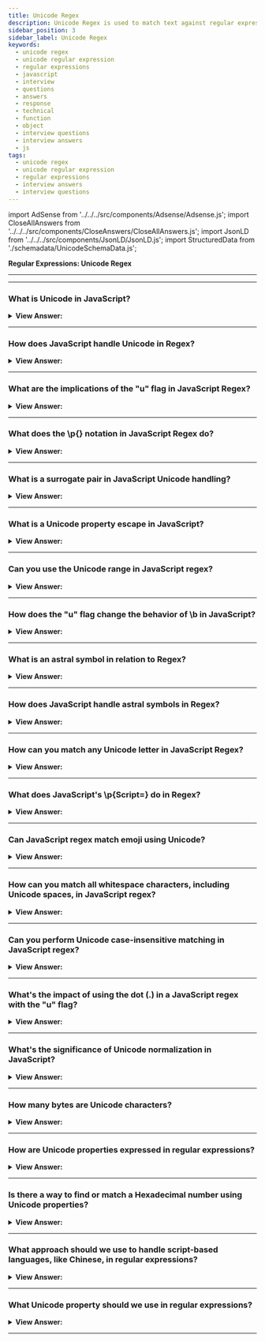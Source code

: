 ```yaml
---
title: Unicode Regex
description: Unicode Regex is used to match text against regular expressions. It is used to match text against regular expressions. Regular Expressions Interview Questions
sidebar_position: 3
sidebar_label: Unicode Regex
keywords:
  - unicode regex
  - unicode regular expression
  - regular expressions
  - javascript
  - interview
  - questions
  - answers
  - response
  - technical
  - function
  - object
  - interview questions
  - interview answers
  - js
tags:
  - unicode regex
  - unicode regular expression
  - regular expressions
  - interview answers
  - interview questions
---
```


import AdSense from '../../../src/components/Adsense/Adsense.js';
import CloseAllAnswers from '../../../src/components/CloseAnswers/CloseAllAnswers.js';
import JsonLD from '../../../src/components/JsonLD/JsonLD.js';
import StructuredData from './schemadata/UnicodeSchemaData.js';

<JsonLD data={StructuredData} />

<head>
  <title>Unicode Regex | Regular Expressions Interview Questions</title>
</head>

**Regular Expressions: Unicode Regex**

---

<AdSense />

---

<CloseAllAnswers />

### What is Unicode in JavaScript?

<details>
  <summary><strong>View Answer:</strong></summary>
  <div>
  <div><strong>Interview Response:</strong> Unicode is a standard for representing a wide range of characters from different languages and symbols in JavaScript and other programming languages.
  </div>
  </div>
</details>

---

### How does JavaScript handle Unicode in Regex?

<details>
  <summary><strong>View Answer:</strong></summary>
  <div>
  <div><strong>Interview Response:</strong> JavaScript uses the "u" flag in Regex to enable full Unicode matching, allowing it to match any character in the Unicode database.
  </div><br />
  <div><strong className="codeExample">Code Example:</strong><br /><br />

  <div></div>

```js
let str = "hello js!";
let match = str.match(/\p{L}/gu);  
// match will be ["h", "e", "l", "l", "o", "j", "s"]
console.log(match);
```

  </div>
  </div>
</details>

---

### What are the implications of the "u" flag in JavaScript Regex?

<details>
  <summary><strong>View Answer:</strong></summary>
  <div>
  <div><strong>Interview Response:</strong> The "u" flag in JavaScript Regex enables Unicode matching, but can cause unexpected results with quantifiers, ranges in character sets, and the dot operator, due to differences in how Unicode and non-Unicode patterns interpret characters.
  </div><br />
  <div><strong className="codeExample">Code Example:</strong><br /><br />

  <div></div>

```js
let str = "😊";

console.log(str.length); // Outputs: 2 (without "u" flag)
console.log([...str].length); // Outputs: 1 (with "u" flag)

let regexWithoutU = /^.$/; 
console.log(regexWithoutU.test(str)); // Outputs: false (without "u" flag)

let regexWithU = /^.$/u; 
console.log(regexWithU.test(str)); // Outputs: true (with "u" flag)
```

In this example, the string contains a single emoji, which is represented as a Unicode surrogate pair. Without the "u" flag, JavaScript treats the surrogate pair as two separate characters, hence the regex ^.$ (which matches a string of exactly one character) fails to match the string. However, with the "u" flag, the surrogate pair is treated as a single character, so the regex ^.$/u matches the string.

  </div>
  </div>
</details>

---

### What does the \p&#123;&#125; notation in JavaScript Regex do?

<details>
  <summary><strong>View Answer:</strong></summary>
  <div>
  <div><strong>Interview Response:</strong> The `\p&#123;&#125;` notation in JavaScript regular expressions, used with the "u" flag, matches characters based on their Unicode properties, such as `Script`, `General_Category`, `Script_Extensions`, etc.
  </div><br />
  <div><strong className="codeExample">Code Example:</strong><br /><br />

  <div></div>

```js
let str = "hello 123! 你好 नमस्ते";
let match = str.match(/\p{Script=Latin}/gu); 
console.log(match); 
// Outputs: ["h", "e", "l", "l", "o"]
```

  </div>
  </div>
</details>

---

### What is a surrogate pair in JavaScript Unicode handling?

<details>
  <summary><strong>View Answer:</strong></summary>
  <div>
  <div><strong>Interview Response:</strong> A surrogate pair is a pair of 16-bit values that JavaScript uses to represent a single Unicode character outside the Basic Multilingual Plane.
  </div><br />
  <div><strong className="codeExample">Code Example:</strong><br /><br />

  <div></div>

```js
let str = "\uD83D\uDE00"; // This is a surrogate pair for 😄
console.log(str); // Outputs: 😄

let regex = /\uD83D\uDE00/u;
console.log(regex.test(str)); // Outputs: true
```

In this example, the string str uses a surrogate pair to represent the grinning face emoji 😄. The regular expression /\uD83D\uDE00/u uses the same surrogate pair to match this emoji. The u flag enables full Unicode matching, which treats the surrogate pair as a single character.

  </div>
  </div>
</details>

---

### What is a Unicode property escape in JavaScript?

<details>
  <summary><strong>View Answer:</strong></summary>
  <div>
  <div><strong>Interview Response:</strong> A Unicode property escape (\p&#123;&#125;) is a type of escape sequence in a regular expression that matches characters based on their general category, script, or other properties in the Unicode standard.
  </div>
  </div>
</details>

---

### Can you use the Unicode range in JavaScript regex?

<details>
  <summary><strong>View Answer:</strong></summary>
  <div>
  <div><strong>Interview Response:</strong> Yes, you can use Unicode ranges in JavaScript regex by using the property escape \u&#123;&#125; notation with the "u" flag.
  </div><br />
  <div><strong className="codeExample">Code Example:</strong><br /><br />

  <div></div>

```js
let str = "hello, 你好, नमस्ते!";
let match = str.match(/[\u4e00-\u9fff]+/gu); 
console.log(match);
// Outputs: [ '你好' ]
```

In this example, the regex [\u4e00-\u9fff]+/gu matches any sequence of characters that are in the Unicode range from 4E00 to 9FFF, which includes most common Chinese characters. The g flag makes the regex match globally, and the u flag enables full Unicode matching.

  </div>
  </div>
</details>

---

### How does the "u" flag change the behavior of \b in JavaScript?

<details>
  <summary><strong>View Answer:</strong></summary>
  <div>
  <div><strong>Interview Response:</strong> When the "u" flag is used, \b only considers the underscore and alphanumeric characters from the ASCII range as word characters. The "u" flag changes the behavior of \b (word boundary) in JavaScript by allowing it to correctly handle Unicode characters.
  </div><br />
  <div><strong className="codeExample">Code Example:</strong><br /><br />

  <div></div>

```js
let str = "café";
let regexWithoutU = /\bcafé\b/;
console.log(regexWithoutU.test(str)); // Outputs: false (without "u" flag)

let regexWithU = /\bcafé\b/u;
console.log(regexWithU.test(str)); // Outputs: true (with "u" flag)
```

  </div>
  </div>
</details>

---

### What is an astral symbol in relation to Regex?

<details>
  <summary><strong>View Answer:</strong></summary>
  <div>
  <div><strong>Interview Response:</strong> When the "u" flag is used, \b only considers the underscore and alphanumeric characters from the ASCII range as word characters.
  </div><br />
  <div><strong className="codeExample">Code Example:</strong><br /><br />

  <div></div>

Here's a simple JavaScript code example illustrating how the 'u' flag in regex allows astral symbols to be matched as single characters:

```javascript
let str = "𝌆"; // This is an astral symbol

let regexWithoutU = /.+/; // Regex without 'u' flag
let matchWithoutU = str.match(regexWithoutU);

console.log(matchWithoutU[0].length); // Outputs: 2, because it treats astral symbol as two separate characters

let regexWithU = /.+/u; // Regex with 'u' flag
let matchWithU = str.match(regexWithU);

console.log(matchWithU[0].length); // Outputs: 1, because it treats astral symbol as a single character

```

In this example, you can see how the 'u' flag enables the regex to treat the astral symbol as a single character instead of two separate characters.

  </div>
  </div>
</details>

---

### How does JavaScript handle astral symbols in Regex?

<details>
  <summary><strong>View Answer:</strong></summary>
  <div>
  <div><strong>Interview Response:</strong> Astral symbols are matched as a single unit in JavaScript Regex when the "u" flag is set, rather than being interpreted as two separate code units. Astral symbols are Unicode characters that are outside of the Basic Multilingual Plane (BMP), requiring two 16-bit code units in UTF-16.
  </div><br />
  <div><strong className="codeExample">Code Example:</strong><br /><br />

  <div></div>

```js
let str = "I love 🍕!";
let regexWithoutU = /🍕/;
console.log(regexWithoutU.test(str)); // Outputs: false (without "u" flag)

let regexWithU = /🍕/u;
console.log(regexWithU.test(str)); // Outputs: true (with "u" flag)
```

Without the "u" flag, the astral symbol (pizza emoji) is treated as two separate characters, so the regex fails to match. With the "u" flag, the astral symbol is correctly treated as a single character, and the regex successfully matches the string.

  </div>
  </div>
</details>

---

### How can you match any Unicode letter in JavaScript Regex?

<details>
  <summary><strong>View Answer:</strong></summary>
  <div>
  <div><strong>Interview Response:</strong> You can match any Unicode letter in JavaScript Regex using Unicode property escapes: \p&#123;Letter&#125;, with the "u" flag set.
  </div><br />
  <div><strong className="codeExample">Code Example:</strong><br /><br />

  <div></div>

```js
let str = "hello, 你好, नमस्ते!";
let match = str.match(/\p{L}/gu); 
console.log(match);
// Outputs: ['h', 'e', 'l', 'l', 'o', '你', '好', 'न', 'म', 'स', 'त', 'े']
```

  </div>
  </div>
</details>

---

### What does JavaScript's \p&#123;Script=&#125; do in Regex?

<details>
  <summary><strong>View Answer:</strong></summary>
  <div>
  <div><strong>Interview Response:</strong> The \p&#123;Script=&#125; in JavaScript Regex is a Unicode property escape that matches any character that is a part of the specified script, such as Latin, Greek, etc.
  </div><br />
  <div><strong className="codeExample">Code Example:</strong><br /><br />

  <div></div>

```javascript
let str = "こんにちは (Hello in Japanese Hiragana)";
let match = str.match(/\p{Script=Hiragana}/gu); 
console.log(match);
// Outputs: [ 'こ', 'ん', 'に', 'ち', 'は' ]
```

In this example, the regex `/\p{Script=Hiragana}/gu` matches any character from the Hiragana script. The `g` flag makes the regex match globally, and the `u` flag enables full Unicode matching. It matches all the Hiragana letters in the string.

  </div>
  </div>
</details>

---

### Can JavaScript regex match emoji using Unicode?

<details>
  <summary><strong>View Answer:</strong></summary>
  <div>
  <div><strong>Interview Response:</strong> Yes, JavaScript regex can match emoji using the Unicode property escape \p&#123;Emoji&#125;, when the "u" flag is set. Optionaly, you can use the emoji inline regex /🍕/u;
  </div><br />
  <div><strong className="codeExample">Code Example:</strong><br /><br />

  <div></div>

```js
let str = "I love 🍕!";
let regex = /\p{Emoji}/u;
console.log(regex.test(str)); // Outputs: true

////////////////////////////////

let str = "I love 🍕!";
let regex = /🍕/u;
console.log(regex.test(str)); // Outputs: true
```

  </div>
  </div>
</details>

---

### How can you match all whitespace characters, including Unicode spaces, in JavaScript regex?

<details>
  <summary><strong>View Answer:</strong></summary>
  <div>
  <div><strong>Interview Response:</strong> To match all whitespace characters, including Unicode spaces, in JavaScript regex using property escapes, you can use the `\p&#123;White_Space&#125;` Unicode property escape with the `u` (Unicode) flag.
  </div><br />
  <div><strong className="codeExample">Code Example:</strong><br /><br />

  <div></div>

```javascript
let str = "Hello\t\n\u{2003}World!"; // Normal space, tab, newline, and em space characters
let match = str.match(/\p{White_Space}/gu); 
console.log(match);
// Outputs: [' ', '\t', '\n', ' ']
```

In this example, the regex `/\p{White_Space}/gu` matches any Unicode whitespace character in the string. The `\p{White_Space}` is a Unicode property escape that matches any kind of whitespace character as defined by Unicode, including regular spaces, tabs, newlines, and other types of spaces like the em space. The `g` flag makes the regex match globally, and the `u` flag enables full Unicode matching. It matches all the different types of spaces in the string.

  </div>
  </div>
</details>

---

### Can you perform Unicode case-insensitive matching in JavaScript regex?

<details>
  <summary><strong>View Answer:</strong></summary>
  <div>
  <div><strong>Interview Response:</strong> Yes, by using both the "u" and "i" flags, JavaScript regex can perform Unicode case-insensitive matching.
  </div><br />
  <div><strong className="codeExample">Code Example:</strong><br /><br />

  <div></div>

```javascript
let str = "Hello hElLo HELLO";
let regex = /hello/giu;
console.log(str.match(regex));
// Outputs: ['Hello', 'hElLo', 'HELLO']
```

In this example, the regular expression `/hello/giu` matches the word "hello" in any case. The `i` flag makes the regex case-insensitive, the `g` flag makes it match globally, and the `u` flag enables full Unicode matching. It matches all variations of "hello" in the string, regardless of their case.

  </div>
  </div>
</details>

---

### What's the impact of using the dot (.) in a JavaScript regex with the "u" flag?

<details>
  <summary><strong>View Answer:</strong></summary>
  <div>
  <div><strong>Interview Response:</strong> The dot . matches any single character except line terminators (like newline). When used with the "u" (Unicode) flag, it can also match any Unicode astral symbol, which would otherwise be seen as two characters.
  </div><br />
  <div><strong className="codeExample">Code Example:</strong><br /><br />

  <div></div>

```javascript
let str = "😄"; // An astral symbol
let regexWithoutU = /^.$/;
console.log(regexWithoutU.test(str)); // Outputs: false (without "u" flag)

let regexWithU = /^.$/u;
console.log(regexWithU.test(str)); // Outputs: true (with "u" flag)
```

In this example, the emoji is a Unicode astral symbol represented by a surrogate pair in JavaScript. Without the "u" flag, JavaScript treats the surrogate pair as two separate characters, so the regex `^.$` fails to match. However, with the "u" flag, JavaScript treats the surrogate pair as a single character, so the regex `^.$/u` matches successfully.

  </div>
  </div>
</details>

---

### What's the significance of Unicode normalization in JavaScript?

<details>
  <summary><strong>View Answer:</strong></summary>
  <div>
  <div><strong>Interview Response:</strong> Unicode normalization is significant in JavaScript because it helps ensure that text is in a standard, consistent form, even when there are multiple valid sequences of Unicode code points that could produce the same text.
  </div><br />
  <div><strong className="codeExample">Code Example:</strong><br /><br />

  <div></div>

```javascript
let str1 = "café"; // Composed form (é is one Unicode character)
let str2 = "café"; // Decomposed form (e and ´ are two separate Unicode characters)

console.log(str1 === str2); // Outputs: false (not normalized)

// Normalize to composed form (NFC)
console.log(str1.normalize("NFC") === str2.normalize("NFC")); // Outputs: true
```

In this example, `str1` and `str2` look identical but are represented differently at the Unicode level. Without normalization, JavaScript considers them different strings. However, by normalizing to the same form ("NFC" for composed form), they are recognized as the same string. This is particularly important for string comparisons and when working with international text.

  </div>
  </div>
</details>

---

### How many bytes are Unicode characters?

<details>
  <summary><strong>View Answer:</strong></summary>
  <div>
  <div><strong>Interview Response:</strong> Unicode characters can be 1 to 4 bytes long, depending on the specific character and encoding method used (UTF-8, UTF-16, or UTF-32).
    </div><br />
  <div><strong>Technical Response:</strong> JavaScript uses Unicode encoding for strings. Most characters encode with 2 bytes, but that allows them to represent at most 65536 characters. That range is not big enough to encode all possible characters, so some rare characters are encoded with 4 bytes, for instance, like 𝒳 (mathematical X) or 😄 (a smile), some hieroglyphs. So, the simple answer is 2 bytes for regular “old” characters and 4 bytes for special “surrogate pairs or new” characters. When the JavaScript language got created a long time ago, Unicode encoding was more straightforward; there were no 4-byte characters. So, some language features still mishandle them. By default, regular expressions also treat 4-byte “long characters” as a pair of 2-byte ones. And, as it happens with strings, that may lead to odd results.
    </div><br />
  <div><strong className="codeExample">Code Example:</strong><br /><br />

  <div></div>

```js
// Both characters return a length of 2,
// it should be 1, but these are special characters
console.log('😄'.length); // 2
console.log('𝒳'.length); // 2
```

  </div>
  </div>
</details>

---

### How are Unicode properties expressed in regular expressions?

<details>
  <summary><strong>View Answer:</strong></summary>
  <div>
  <div><strong>Interview Response:</strong> Unicode properties are expressed in regular expressions using the \p&#123;Property&#125; notation, provided the "u" flag is set.
    </div><br />
  <div><strong>Technical Response:</strong> In simple terms, Unicode properties are denoted or expressed as \p&#123;…&#125;. When we need to use \p&#123;…&#125;, a regular expression must have flag u. For instance, \p&#123;Letter&#125; denotes a letter in any language. We can also use \p&#123;L&#125;, as L is an alias of Letter. There are shorter aliases for almost every property.
    </div><br />
  <div><strong className="codeExample">Code Example:</strong><br /><br />

  <div></div>

```js
let str = 'A ბ ㄱ';

console.log(str.match(/\p{L}/gu)); // output: A,ბ,ㄱ
console.log(str.match(/\p{L}/g)); // output: null
// null (no matches, \p does not work without the flag "u")
```

  </div>
  </div>
</details>

---

### Is there a way to find or match a Hexadecimal number using Unicode properties?

<details>
  <summary><strong>View Answer:</strong></summary>
  <div>
  <div><strong>Interview Response:</strong> Yes, using Unicode properties in a regular expression allows you to match hexadecimal numbers. The Unicode property \p&#123;Hex_Digit&#125; can be used to match any hex digit, which includes 0-9 and A-F in both cases.
    </div><br />
  <div><strong className="codeExample">Code Example:</strong><br /><br />

  <div></div>

```js
let regexp = /x\p{Hex_Digit}\p{Hex_Digit}/u;

console.log('number: xAF'.match(regexp)); // ["xAF"]
```

  </div>
  </div>
</details>

---

### What approach should we use to handle script-based languages, like Chinese, in regular expressions?

<details>
  <summary><strong>View Answer:</strong></summary>
  <div>
  <div><strong>Interview Response:</strong> When handling script-based languages like Cyrillic, Greek, Arabic, or Han (Chinese), we should use the Unicode property for the Scriptwriting system, which we achieve by using the Script=&#8249;value&#8250; syntax.
    </div><br />
  <div><strong className="codeExample">Code Example:</strong><br /><br />

  <div></div>

```js
let regexp = /\p{sc=Han}/gu; // returns Chinese hieroglyphs

let str = `Hello Привет 你好 123_456`;

console.log(str.match(regexp)); // 你,好
```

  </div>
  </div>
</details>

---

### What Unicode property should we use in regular expressions?

<details>
  <summary><strong>View Answer:</strong></summary>
  <div>
  <div><strong>Interview Response:</strong> The Unicode property to use in regex depends on the specific requirement; options include categories like \p&#123;Letter&#125;, \p&#123;Number&#125;, \p&#123;Punctuation&#125;, \p&#123;Emoji&#125;, and more. Characters that denote a currency, such as $, €, ¥, have Unicode property \p&#123;Currency_Symbol&#125;, the short alias: \p&#123;Sc&#125;, that we should use.
    </div><br />
  <div><strong className="codeExample">Code Example:</strong><br /><br />

  <div></div>

```js
let regexp = /\p{Sc}\d/gu;

let str = `Prices: $2, €1, ¥9`;

console.log(str.match(regexp)); // $2,€1,¥9
```

  </div>
  </div>
</details>

---
